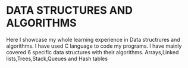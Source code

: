 # DATA STRUCTURES AND ALGORITHMS
Here I showcase my whole learning experience in Data structrures and algorithms.
I have used C language to code my programs.
I have mainly covered 6 specific data structures with their algorithms.
Arrays,Linked lists,Trees,Stack,Queues and Hash tables